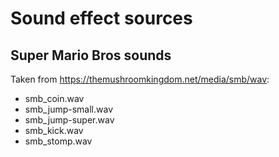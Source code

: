 # Sound effect sources

## Super Mario Bros sounds

Taken from https://themushroomkingdom.net/media/smb/wav:

- smb_coin.wav
- smb_jump-small.wav
- smb_jump-super.wav
- smb_kick.wav
- smb_stomp.wav
